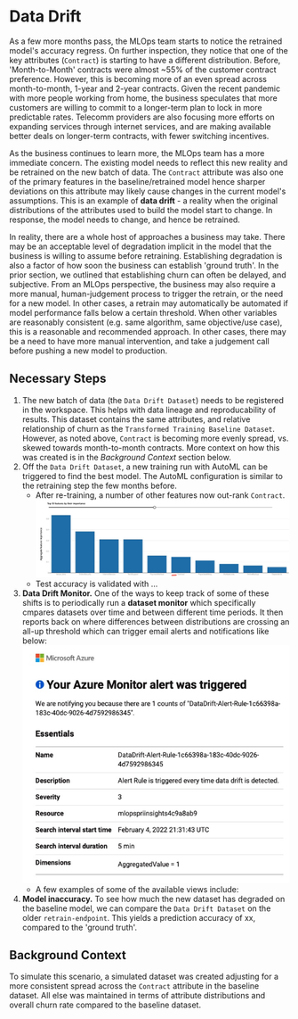 # Data Drift
As a few more months pass, the MLOps team starts to notice the retrained model's accuracy regress. On further
inspection, they notice that one of the key attributes (`Contract`) is starting to have a different
distribution. Before, 'Month-to-Month' contracts were almost ~55% of the customer contract preference.
However, this is becoming more of an even spread across month-to-month, 1-year and 2-year contracts. Given the
recent pandemic with more people working from home, the business speculates that more customers are willing to
commit to a longer-term plan to lock in more predictable rates. Telecomm providers are also focusing more
efforts on expanding services through internet services, and are making available better deals on longer-term
contracts, with fewer switching incentives.

As the business continues to learn more, the MLOps team has a more immediate concern. The existing model needs
to reflect this new reality and be retrained on the new batch of data. The `Contract` attribute was also one
of the primary features in the baseline/retrained model hence sharper deviations on this attribute may likely
cause changes in the current model's assumptions. This is an example of **data drift** - a reality when the
original distributions of the attributes used to build the model start to change. In response, the model needs
to change, and hence be retrained.

In reality, there are a whole host of approaches a business may take. There may be an acceptable level of
degradation implicit in the model that the business is willing to assume before retraining. Establishing
degradation is also a factor of how soon the business can establish 'ground truth'. In the prior section, we
outlined that establishing churn can often be delayed, and subjective. From an MLOps perspective, the business
may also require a more manual, human-judgement process to trigger the retrain, or the need for a new model.
In other cases, a retrain may automatically be automated if model performance falls below a certain threshold.
When other variables are reasonably consistent (e.g. same algorithm, same objective/use case), this is a
reasonable and recommended approach. In other cases, there may be a need to have more manual intervention, and
take a judgement call before pushing a new model to production.

## Necessary Steps
1. The new batch of data (the `Data Drift Dataset`) needs to be registered in the workspace. This helps with
   data lineage and reproducability of results. This dataset contains the same attributes, and relative
   relationship of churn as the `Transformed Training Baseline Dataset`. However, as noted above, `Contract`
   is becoming more evenly spread, vs. skewed towards month-to-month contracts. More context on how this was
   created is in the *Background Context* section below.
2. Off the `Data Drift Dataset`, a new training run with AutoML can be triggered to find the best model. The
   AutoML configuration is similar to the retraining step the few months before.
	- After re-training, a number of other features now out-rank `Contract`. ![ddrift_exp_features](./imgs/ddrift_exp_features.jpg)
	- Test accuracy is validated with ...
3. **Data Drift Monitor.** One of the ways to keep track of some of these shifts is to periodically run a
   **dataset monitor** which specifically cmpares datasets over time and between different time periods. It then reports
   back on where differences between distributions are crossing an all-up threshold which can trigger email
   alerts and notifications like below: ![data_drift_alert](./imgs/data_drift_alert.jpg)
	- A few examples of some of the available views include: <pic1>
4. **Model inaccuracy.** To see how much the new dataset has degraded on the baseline model, we can compare
   the `Data Drift Dataset` on the older `retrain-endpoint`. This yields a prediction accuracy of xx, compared
   to the 'ground truth'.

## Background Context
To simulate this scenario, a simulated dataset was created adjusting for a more consistent spread across the
`Contract` attribute in the baseline dataset. All else was maintained in terms of attribute distributions and
overall churn rate compared to the baseline dataset. 
